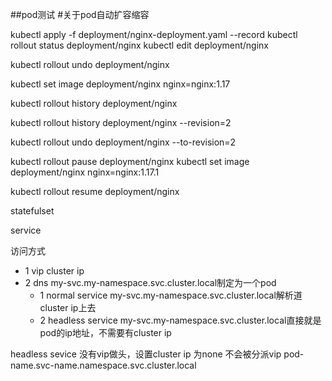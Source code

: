 ##pod测试
#关于pod自动扩容缩容

kubectl apply -f deployment/nginx-deployment.yaml --record
kubectl rollout status deployment/nginx
kubectl edit deployment/nginx

kubectl rollout undo deployment/nginx

kubectl set image deployment/nginx nginx=nginx:1.17

kubectl rollout history deployment/nginx

kubectl rollout history deployment/nginx --revision=2

kubectl rollout undo deployment/nginx --to-revision=2


kubectl rollout pause deployment/nginx
kubectl set image deployment/nginx nginx=nginx:1.17.1

kubectl rollout resume deployment/nginx

statefulset

service

访问方式
- 1 vip cluster ip
- 2 dns my-svc.my-namespace.svc.cluster.local制定为一个pod
    - 1 normal service my-svc.my-namespace.svc.cluster.local解析道cluster ip上去
    - 2 headless service my-svc.my-namespace.svc.cluster.local直接就是pod的ip地址，不需要有cluster ip

headless sevice 没有vip做头，设置cluster ip 为none 不会被分派vip
pod-name.svc-name.namespace.svc.cluster.local

